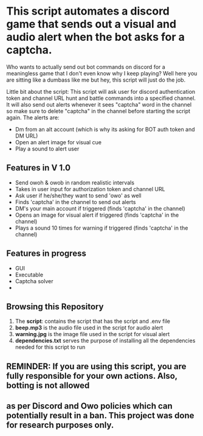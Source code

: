 # This script automates a discord game that sends out a visual and audio alert when the bot asks for a captcha.  

Who wants to actually send out bot commands on discord for a meaningless game that I don't even know why I keep playing?
Well here you are sitting like a dumbass like me but hey, this script will just do the job.

Little bit about the script:
This script will ask user for discord authentication token and channel URL hunt and battle commands into a specified channel. It will also
send out alerts whenever it sees "captcha" word in the channel so make sure to delete "captcha" in the channel before starting the script again.
The alerts are:
- Dm from an alt account (which is why its asking for BOT auth token and DM URL)
- Open an alert image for visual cue
- Play a sound to alert user

## Features in V 1.0
- Send owoh & owob in random realistic intervals
- Takes in user input for authorization token and channel URL
- Ask user if he/she/they want to send 'owo' as well
- Finds 'captcha' in the channel to send out alerts
- DM's your main account if triggered (finds 'captcha' in the channel)
- Opens an image for visual alert if triggered (finds 'captcha' in the channel)
- Plays a sound 10 times for warning if triggered (finds 'captcha' in the channel)


## Features in progress
- GUI
- Executable
- Captcha solver
-

## Browsing this Repository

1. The **script**: contains the script that has the script and .env file 
2. **beep.mp3** is the audio file used in the script for audio alert
3. **warning.jpg** is the image file used in the script for visual alert
4. **dependencies.txt** serves the purpose of installing all the dependencies needed for this script to run


## REMINDER: If you are using this script, you are fully responsible for your own actions. Also, botting is not allowed
## as per Discord and Owo policies which can potentially result in a ban. This project was done for research purposes only.